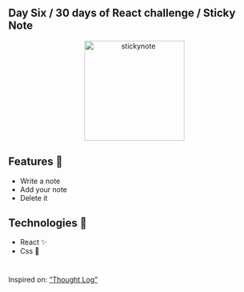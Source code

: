## Day Six / 30 days of React challenge / Sticky Note

<p  align="center">
<img  src="https://media.giphy.com/media/osAcIGTSyeovPq6Xph/giphy.gif"  height="200" alt="stickynote">
</p>

## Features :unicorn: 
* Write a note
* Add your note
* Delete it

## Technologies :mag_right:
* React :sparkles:
* Css :nail_care:

#
Inspired on: [“Thought Log”](https://github.com/graceaveris/React.js_thought_log)
